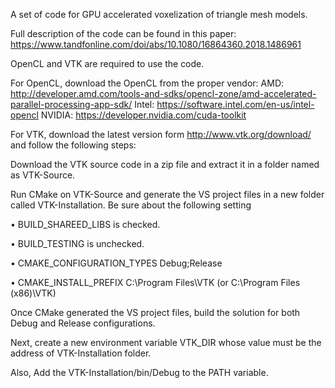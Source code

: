 A set of code for GPU accelerated voxelization of triangle mesh models.

Full description of the code can be found in this paper: https://www.tandfonline.com/doi/abs/10.1080/16864360.2018.1486961

OpenCL and VTK are required to use the code.

For OpenCL, download the OpenCL from the proper vendor:
AMD: http://developer.amd.com/tools-and-sdks/opencl-zone/amd-accelerated-parallel-processing-app-sdk/
Intel: https://software.intel.com/en-us/intel-opencl
NVIDIA: https://developer.nvidia.com/cuda-toolkit

For VTK, download the latest version form http://www.vtk.org/download/ and follow the following steps:

Download the VTK source code in a zip file and extract it in a folder named as VTK-Source.

Run CMake on VTK-Source and generate the VS project files in a new folder called VTK-Installation. Be sure about the following setting

•	BUILD_SHAREED_LIBS is checked.

•	BUILD_TESTING is unchecked.

•	CMAKE_CONFIGURATION_TYPES Debug;Release

•	CMAKE_INSTALL_PREFIX C:\Program Files\VTK (or C:\Program Files (x86)\VTK)

Once CMake generated the VS project files, build the solution for both Debug and Release configurations.

Next, create a new environment variable VTK_DIR whose value must be the address of VTK-Installation folder.

Also, Add the VTK-Installation/bin/Debug to the PATH variable.
